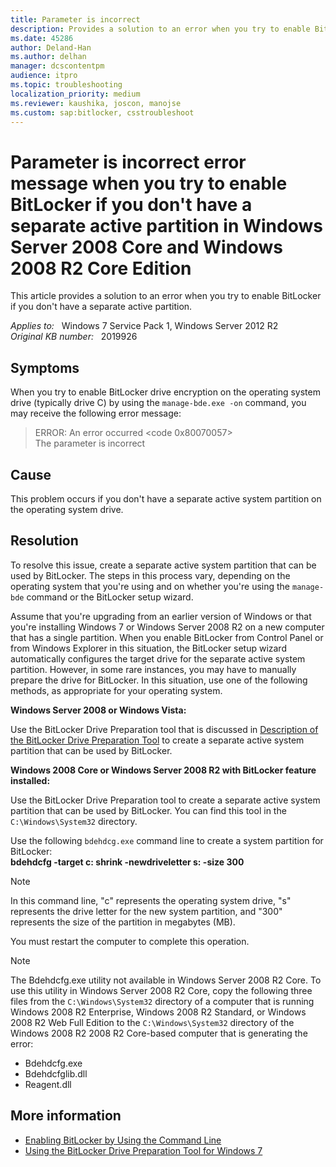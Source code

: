 ```yaml
---
title: Parameter is incorrect
description: Provides a solution to an error when you try to enable BitLocker if you don't have a separate active partition.
ms.date: 45286
author: Deland-Han
ms.author: delhan
manager: dcscontentpm
audience: itpro
ms.topic: troubleshooting
localization_priority: medium
ms.reviewer: kaushika, joscon, manojse
ms.custom: sap:bitlocker, csstroubleshoot
---
```

# Parameter is incorrect error message when you try to enable  BitLocker if you don't have a separate active partition in Windows Server 2008 Core and Windows 2008 R2 Core Edition

This article provides a solution to an error when you try to enable BitLocker if you don't have a separate active partition.

_Applies to:_ &nbsp; Windows 7 Service Pack 1, Windows Server 2012 R2  
_Original KB number:_ &nbsp; 2019926

## Symptoms

When you try to enable BitLocker drive encryption on the operating system drive (typically drive C) by using the `manage-bde.exe -on` command, you may receive the following error message:

> ERROR: An error occurred \<code 0x80070057\>  
The parameter is incorrect

## Cause

This problem occurs if you don't have a separate active system partition on the operating system drive.

## Resolution

To resolve this issue, create a separate active system partition that can be used by BitLocker. The steps in this process vary, depending on the operating system that you're using and on whether you're using the `manage-bde` command or the BitLocker setup wizard.

Assume that you're upgrading from an earlier version of Windows or that you're installing Windows 7 or Windows Server 2008 R2 on a new computer that has a single partition. When you enable BitLocker from Control Panel or from Windows Explorer in this situation, the BitLocker setup wizard automatically configures the target drive for the separate active system partition. However, in some rare instances, you may have to manually prepare the drive for BitLocker. In this situation, use one of the following methods, as appropriate for your operating system.

**Windows Server 2008 or Windows Vista:**

Use the BitLocker Drive Preparation tool that is discussed in [Description of the BitLocker Drive Preparation Tool](https://support.microsoft.com/help/933246) to create a separate active system partition that can be used by BitLocker.

**Windows 2008 Core or Windows Server 2008 R2 with BitLocker feature installed:**

Use the BitLocker Drive Preparation tool to create a separate active system partition that can be used by BitLocker. You can find this tool in the `C:\Windows\System32` directory.

Use the following `bdehdcg.exe` command line to create a system partition for BitLocker:  
    **bdehdcfg -target c: shrink -newdriveletter s: -size 300**  

> [!NOTE]
> In this command line, "c" represents the operating system drive, "s" represents the drive letter for the new system partition, and "300" represents the size of the partition in megabytes (MB).

You must restart the computer to complete this operation.

> [!NOTE]
> The Bdehdcfg.exe utility not available in Windows Server 2008 R2 Core. To use this utility in Windows Server 2008 R2 Core, copy the following three files from the `C:\Windows\System32` directory of a computer that is running Windows 2008 R2 Enterprise, Windows 2008 R2 Standard, or Windows 2008 R2 Web Full Edition to the `C:\Windows\System32` directory of the Windows 2008 R2 2008 R2 Core-based computer that is generating the error:
>
> - Bdehdcfg.exe
> - Bdehdcfglib.dll
> - Reagent.dll

## More information

- [Enabling BitLocker by Using the Command Line](/previous-versions/windows/it-pro/windows-7/dd894351(v=ws.10))
- [Using the BitLocker Drive Preparation Tool for Windows 7](/previous-versions/windows/it-pro/windows-7/dd875534(v=ws.10))
